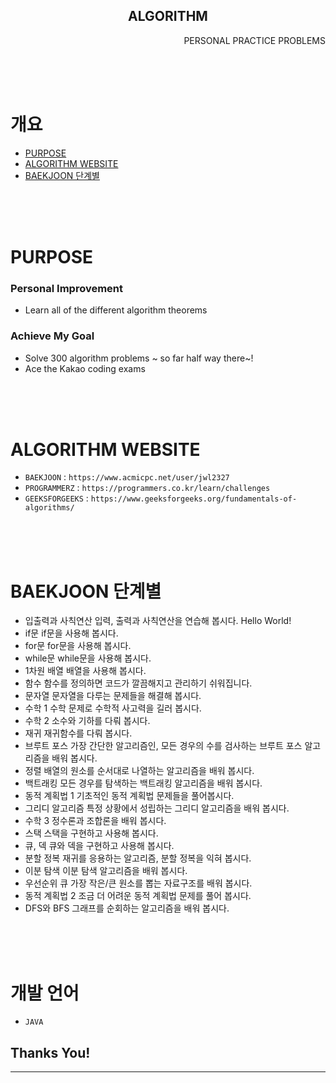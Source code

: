 <p align="center">
 <h2 align="center">ALGORITHM</h2>
 <p align="right">PERSONAL PRACTICE PROBLEMS</p>
</p>
 
 
 <br />
 <br />
 <br />
 
 
# 개요
- [PURPOSE](#PURPOSE)
- [ALGORITHM WEBSITE](#ALGORITHM-WEBSITE)
- [BAEKJOON 단계별](#BAEKJOON-단계별)

<br />
<br />
<br />

# PURPOSE

### Personal Improvement
- Learn all of the different algorithm theorems 

### Achieve My Goal
- Solve 300 algorithm problems ~ so far half way there~! 
- Ace the Kakao coding exams

<br />
<br />
<br />


# ALGORITHM WEBSITE

- `BAEKJOON` : `https://www.acmicpc.net/user/jwl2327`
- `PROGRAMMERZ` : `https://programmers.co.kr/learn/challenges`
- `GEEKSFORGEEKS` : `https://www.geeksforgeeks.org/fundamentals-of-algorithms/`  
 
<br />
<br />
<br />


# BAEKJOON 단계별

-  입출력과 사칙연산	입력, 출력과 사칙연산을 연습해 봅시다. Hello World!		
- if문	if문을 사용해 봅시다.		
- for문	for문을 사용해 봅시다.		
- while문	while문을 사용해 봅시다.	
- 1차원 배열	배열을 사용해 봅시다.	
- 함수	함수를 정의하면 코드가 깔끔해지고 관리하기 쉬워집니다.		
- 문자열	문자열을 다루는 문제들을 해결해 봅시다.		
- 수학 1	수학 문제로 수학적 사고력을 길러 봅시다.		
- 수학 2	소수와 기하를 다뤄 봅시다.			
- 재귀	재귀함수를 다뤄 봅시다.		
- 브루트 포스	가장 간단한 알고리즘인, 모든 경우의 수를 검사하는 브루트 포스 알고리즘을 배워 봅시다.		
- 정렬	배열의 원소를 순서대로 나열하는 알고리즘을 배워 봅시다.		
- 백트래킹	모든 경우를 탐색하는 백트래킹 알고리즘을 배워 봅시다.		
- 동적 계획법 1	기초적인 동적 계획법 문제들을 풀어봅시다.		
- 그리디 알고리즘	특정 상황에서 성립하는 그리디 알고리즘을 배워 봅시다.		
- 수학 3	정수론과 조합론을 배워 봅시다.		
- 스택	스택을 구현하고 사용해 봅시다.		
- 큐, 덱	큐와 덱을 구현하고 사용해 봅시다.		
- 분할 정복	재귀를 응용하는 알고리즘, 분할 정복을 익혀 봅시다.		
- 이분 탐색	이분 탐색 알고리즘을 배워 봅시다.		
- 우선순위 큐	가장 작은/큰 원소를 뽑는 자료구조를 배워 봅시다.		
- 동적 계획법 2	조금 더 어려운 동적 계획법 문제를 풀어 봅시다.		
- DFS와 BFS	그래프를 순회하는 알고리즘을 배워 봅시다.		

<br />
<br />
<br />

# 개발 언어

- `JAVA`




## Thanks You! 
---

